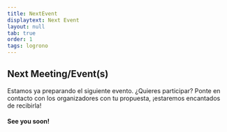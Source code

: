 ```yaml
---
title: NextEvent
displaytext: Next Event
layout: null
tab: true
order: 1
tags: logrono
---
```


## Next Meeting/Event(s)

Estamos ya preparando el siguiente evento. ¿Quieres participar? Ponte en contacto con los organizadores con tu propuesta, ¡estaremos encantados de recibirla!

#### See you soon!
